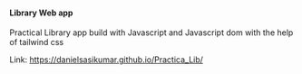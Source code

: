#### Library Web app

Practical Library app build with Javascript and Javascript dom with the help of tailwind css

Link: https://danielsasikumar.github.io/Practica_Lib/
